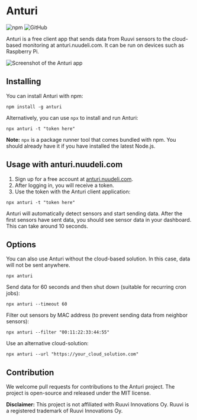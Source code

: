 # Anturi

![npm](https://img.shields.io/npm/v/anturi)
![GitHub](https://img.shields.io/github/license/Teemu/anturi)

Anturi is a free client app that sends data from Ruuvi sensors to the cloud-based monitoring at anturi.nuudeli.com. It can be run on devices such as Raspberry Pi.

![Screenshot of the Anturi app](https://user-images.githubusercontent.com/53298/205442126-bf9a0e53-8065-4766-bef3-74021b1f68d5.png)

## Installing

You can install Anturi with npm:

````
npm install -g anturi
````

Alternatively, you can use `npx` to install and run Anturi:

````
npx anturi -t "token here"
````

**Note:** `npx` is a package runner tool that comes bundled with npm. You should already have it if you have installed the latest Node.js.

## Usage with anturi.nuudeli.com

1. Sign up for a free account at [anturi.nuudeli.com](https://anturi.nuudeli.com).
2. After logging in, you will receive a token.
3. Use the token with the Anturi client application:

````
npx anturi -t "token here"
````

Anturi will automatically detect sensors and start sending data. After the first sensors have sent data, you should see sensor data in your dashboard. This can take around 10 seconds.

## Options

You can also use Anturi without the cloud-based solution. In this case, data will not be sent anywhere.

````
npx anturi
````

Send data for 60 seconds and then shut down (suitable for recurring cron jobs):

````
npx anturi --timeout 60
````

Filter out sensors by MAC address (to prevent sending data from neighbor sensors):

````
npx anturi --filter "00:11:22:33:44:55"
````

Use an alternative cloud-solution:

````
npx anturi --url "https://your_cloud_solution.com"
````

## Contribution

We welcome pull requests for contributions to the Anturi project. The project is open-source and released under the MIT license.

**Disclaimer:** This project is not affiliated with Ruuvi Innovations Oy. Ruuvi is a registered trademark of Ruuvi Innovations Oy.
